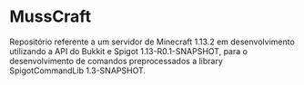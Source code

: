 # MussCraft

Repositório referente a um servidor de Minecraft 1.13.2 em desenvolvimento utilizando a API do Bukkit e 
Spigot 1.13-R0.1-SNAPSHOT, para o desenvolvimento de comandos preprocessados a library SpigotCommandLib 1.3-SNAPSHOT.